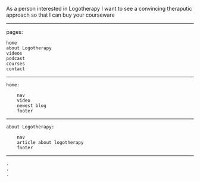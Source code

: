 As a person interested in Logotherapy
I want to see a convincing theraputic approach
so that I can buy your courseware

***************************************************
pages:

    home
    about Logotherapy
    videos
    podcast
    courses
    contact

****************************************************
    home:

        nav
        video
        newest blog
        footer

*****************************************************
    about Logotherapy:

        nav
        article about logotherapy
        footer

******************************************************
    .
    .
    .